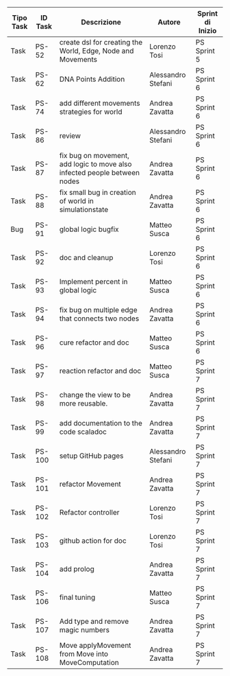 |Tipo Task|ID Task|Descrizione                           |Autore      |Sprint di Inizio|
|---------|-------|--------------------------------------|------------|----------------|
|Task     |PS-52  |create dsl for creating the World, Edge, Node and Movements|Lorenzo Tosi|PS Sprint 5     |
|Task     |PS-62  |DNA Points Addition                   |Alessandro Stefani|PS Sprint 6     |
|Task     |PS-74  |add different movements strategies for world|Andrea Zavatta|PS Sprint 6     |
|Task     |PS-86  |review                                |Alessandro Stefani|PS Sprint 6     |
|Task     |PS-87  |fix bug on movement, add logic to move also infected people between nodes|Andrea Zavatta|PS Sprint 6     |
|Task     |PS-88  |fix small bug in creation of world in simulationstate|Andrea Zavatta|PS Sprint 6     |
|Bug      |PS-91  |global logic bugfix                   |Matteo Susca|PS Sprint 6     |
|Task     |PS-92  |doc and cleanup                       |Lorenzo Tosi|PS Sprint 6     |
|Task     |PS-93  |Implement percent in global logic     |Matteo Susca|PS Sprint 6     |
|Task     |PS-94  |fix bug on multiple edge that connects two nodes|Andrea Zavatta|PS Sprint 6     |
|Task     |PS-96  |cure refactor and doc                 |Matteo Susca|PS Sprint 6     |
|Task     |PS-97  |reaction refactor and doc             |Matteo Susca|PS Sprint 7     |
|Task     |PS-98  |change the view to be more reusable.  |Andrea Zavatta|PS Sprint 7     |
|Task     |PS-99  |add documentation to the code scaladoc|Andrea Zavatta|PS Sprint 7     |
|Task     |PS-100 |setup GitHub pages                    |Alessandro Stefani|PS Sprint 7     |
|Task     |PS-101 |refactor Movement                     |Andrea Zavatta|PS Sprint 7     |
|Task     |PS-102 |Refactor controller                   |Lorenzo Tosi|PS Sprint 7     |
|Task     |PS-103 |github action for doc                 |Lorenzo Tosi|PS Sprint 7     |
|Task     |PS-104 |add prolog                            |Andrea Zavatta|PS Sprint 7     |
|Task     |PS-106 |final tuning                          |Matteo Susca|PS Sprint 7     |
|Task     |PS-107 |Add type and remove magic numbers     |Andrea Zavatta|PS Sprint 7     |
|Task     |PS-108 |Move applyMovement from Move into MoveComputation|Andrea Zavatta|PS Sprint 7     |
